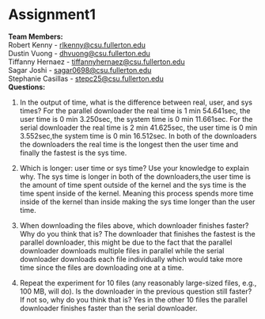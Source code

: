 # Assignment1
<b>Team Members:</b><br>
 Robert Kenny - rlkenny@csu.fullerton.edu<br>
 Dustin Vuong - dhvuong@csu.fullerton.edu<br>
 Tiffanny Hernaez - tiffannyhernaez@csu.fullerton.edu<br>
 Sagar Joshi - sagar0698@csu.fullerton.edu<br>
 Stephanie Casillas - stepc25@csu.fullerton.edu<br>
<b>Questions:</b>
1. In the output of time, what is the difference between real, user, and sys times?
For the parallel downloader the real time is 1 min 54.641sec, the user time is 0 min 3.250sec, the system time is 0 min 11.661sec.
For the serial downloader the real time is 2 min 41.625sec, the user time is 0 min 3.552sec,the system time is 0 min 16.512sec.
In both of the downloaders the downloaders the real time is the longest then the user time and finally the fastest is the sys time.

2. Which is longer: user time or sys time? Use your knowledge to explain why.
The sys time is longer in both of the downloaders,the user time is the amount of time spent outside of the kernel 
and the sys time is the time spent inside of the kernel. Meaning this process spends more time inside of the kernel than inside making the sys time longer
than the user time.                                                                       

3. When downloading the files above, which downloader finishes faster? Why do you think
that is?
The downloader that finishes the fastest is the parallel downloader, this might be due to the fact that the parallel downloader downloads multiple files 
in parallel while the serial downloader downloads each file individually which would take more time since the files are downloading one at a time.

4. Repeat the experiment for 10 files (any reasonably large-sized files, e.g., 100 MB, will do).
Is the downloader in the previous question still faster? If not so, why do you think that
is?
Yes in the other 10 files the parallel downloader finishes faster than the serial downloader.
